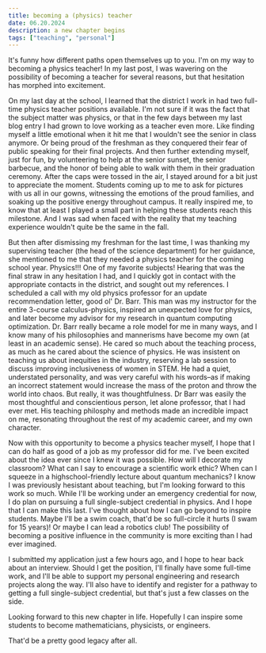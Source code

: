 ```yaml
---
title: becoming a (physics) teacher
date: 06.20.2024
description: a new chapter begins
tags: ["teaching", "personal"]
---
```


It's funny how different paths open themselves up to you. I'm on my way to becoming a physics teacher! In my last post, I was wavering on the possibility of becoming a teacher for several reasons, but that hesitation has morphed into excitement. 

 On my last day at the school, I learned that the district I work in had two full-time physics teacher positions available. I'm not sure if it was the fact that the subject matter was physics, or that in the few days between my last blog entry I had grown to love working as a teacher even more. Like finding myself a little emotional when it hit me that I wouldn't see the senior in class anymore. Or being proud of the freshman as they conquered their fear of public speaking for their final projects. And then further extending myself, just for fun, by volunteering to help at the senior sunset, the senior barbecue, and the honor of being able to walk with them in their graduation ceremony. After the caps were tossed in the air, I stayed around for a bit just to appreciate the moment. Students coming up to me to ask for pictures with us all in our gowns, witnessing the emotions of the proud families, and soaking up the positive energy throughout campus. It really inspired me, to know that at least I played a small part in helping these students reach this milestone. And I was sad when faced with the reality that my teaching experience wouldn't quite be the same in the fall. 

 But then after dismissing my freshman for the last time, I was thanking my supervising teacher (the head of the science department) for her guidance, she mentioned to me that they needed a physics teacher for the coming school year. Physics!!! One of my favorite subjects! Hearing that was the final straw in any hesitation I had, and I quickly got in contact with the appropriate contacts in the district, and sought out my references. I scheduled a call with my old physics professor for an update recommendation letter, good ol' Dr. Barr. This man was my instructor for the entire 3-course calculus-physics, inspired an unexpected love for physics, and later become my advisor for my research in quantum computing optimization. Dr. Barr really became a role model for me in many ways, and I know many of his philosophies and mannerisms have become my own (at least in an academic sense). He cared so much about the teaching process, as much as he cared about the science of physics. He was insistent on teaching us about inequities in the industry, reserving a lab session to discuss improving inclusiveness of women in STEM. He had a quiet, understated personality, and was very careful with his words–as if making an incorrect statement would increase the mass of the proton and throw the world into chaos. But really, it was thoughtfulness. Dr Barr was easily the most thoughtful and conscientious person, let alone professor, that I had ever met. His teaching philosphy and methods made an incredible impact on me, resonating throughout the rest of my academic career, and my own character.

 Now with this opportunity to become a physics teacher myself, I hope that I can do half as good of a job as my professor did for me. I've been excited about the idea ever since I knew it was possible. How will I decorate my classroom? What can I say to encourage a scientific work ethic? When can I squeeze in a highschool-friendly lecture about quantum mechanics? I know I was previously hesistant about teaching, but I'm looking forward to this work so much. While I'll be working under an emergency credential for now, I do plan on pursuing a full single-subject credential in physics. And I hope that I can make this last. I've thought about how I can go beyond to inspire students. Maybe I'll be a swim coach, that'd be so full-circle it hurts (I swam for 15 years)! Or maybe I can lead a robotics club! The possibility of becoming a positive influence in the community is more exciting than I had ever imagined. 

 I submitted my application just a few hours ago, and I hope to hear back about an interview. Should I get the position, I'll finally have some full-time work, and I'll be able to support my personal engineering and research projects along the way. I'll also have to identify and register for a pathway to getting a full single-subject credential, but that's just a few classes on the side.

 Looking forward to this new chapter in life. Hopefully I can inspire some students to become mathematicians, physicists, or engineers.

 That'd be a pretty good legacy after all.